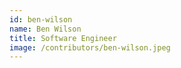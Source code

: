 ```yaml
---
id: ben-wilson
name: Ben Wilson
title: Software Engineer
image: /contributors/ben-wilson.jpeg
---
```

